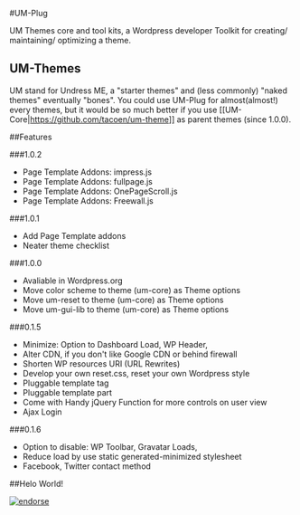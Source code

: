 #UM-Plug

UM Themes core and tool kits, a Wordpress developer Toolkit for creating/ maintaining/ optimizing a theme.

## UM-Themes

UM stand for Undress ME, a "starter themes" and (less commonly) "naked themes" eventually "bones".
You could use UM-Plug for almost(almost!) every themes, but it would be so much better if you use [[UM-Core|https://github.com/tacoen/um-theme]] as parent themes (since 1.0.0).



##Features

###1.0.2
  * Page Template Addons: impress.js
  * Page Template Addons: fullpage.js
  * Page Template Addons: OnePageScroll.js
  * Page Template Addons: Freewall.js

###1.0.1
  * Add Page Template addons
  * Neater theme checklist

###1.0.0

  * Avaliable in Wordpress.org
  * Move color scheme to theme (um-core) as Theme options
  * Move um-reset to theme (um-core) as Theme options
  * Move um-gui-lib to theme (um-core) as Theme options
  
###0.1.5

  * Minimize: Option to Dashboard Load, WP Header,
  * Alter CDN, if you don't like Google CDN or behind firewall
  * Shorten WP resources URI (URL Rewrites)
  * Develop your own reset.css, reset your own Wordpress style  
  * Pluggable template tag
  * Pluggable template part
  * Come with Handy jQuery Function for more controls on user view
  * Ajax Login

###0.1.6

  * Option to disable:  WP Toolbar, Gravatar Loads, 
  * Reduce load by use static generated-minimized stylesheet
  * Facebook, Twitter contact method

##Helo World!

[![endorse](https://api.coderwall.com/tacoen/endorsecount.png)](https://coderwall.com/tacoen)
